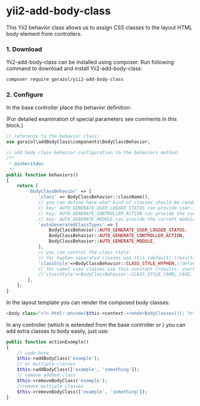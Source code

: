 # yii2-add-body-class
This Yii2 behavior class allows us to assign CSS classes to the layout HTML body element from controllers.

### 1. Download

Yii2-add-body-class can be installed using composer. Run following command to download and
install Yii2-add-body-class:

```bash
composer require garazol/yii2-add-body-class
```

### 2. Configure

In the base controller place the behavior definition:

(For detailed examination of special parameters see comments in this block.)

```php
// reference to the behavior class:
use garazol\addBodyClass\components\BodyClassBehavior;

// add body class behavior configuration to the behaviors method:
/**
 * @inheritdoc
 */
public function behaviors()
{
    return [
        'BodyClassBehavior' => [
            'class' => BodyClassBehavior::className(),
            // you can define here what kind of classes should be rendered automatically
            // key: AUTO_GENERATE_USER_LOGGED_STATUS can provide user-logged-in or user-logged-out
            // key: AUTO_GENERATE_CONTROLLER_ACTION can provide the current controller and action name classess, e.g.: controller-site and action-index
            // key: AUTO_GENERATE_MODULE can provide the current module, e.g.: module-example
            'autoGeneratedClassTypes' => [
                BodyClassBehavior::AUTO_GENERATE_USER_LOGGED_STATUS,
                BodyClassBehavior::AUTO_GENERATE_CONTROLLER_ACTION,
                BodyClassBehavior::AUTO_GENERATE_MODULE,
            ],
            // you can control the class style 
            // for hyphen separated classes use this (default) (results: user-logged-in)
            'classStyle'=>BodyClassBehavior::CLASS_STYLE_HYPHEN,//default
            // for camel case classes use this constant (results: userLoggedIn)
            //'classStyle'=>BodyClassBehavior::CLASS_STYLE_CAMEL_CASE,
        ],
    ];
}
```
In the layout template you can render the composed body classes:
```php
<body class="<?= Html::encode($this->context->renderBodyClasses()); ?>">
```
In any controller (which is extended from the base controller or ) you can add extra classes to body easily, just use: 
```php
public function actionExample()
{
    // code here...
    $this->addBodyClass('example');
    // or multiple classes
    $this->addBodyClass(['example', 'something']);
    // remove addded class
    $this->removeBodyClass('example');
    //remove multiple classes
    $this->removeBodyClass(['example', 'something']);
}
```